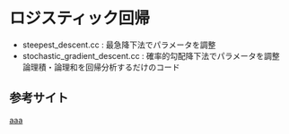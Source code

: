 # ロジスティック回帰
- steepest_descent.cc : 最急降下法でパラメータを調整  
- stochastic_gradient_descent.cc : 確率的勾配降下法でパラメータを調整  
論理積・論理和を回帰分析するだけのコード  

## 参考サイト
[aaa](https://www.google.co.jp)
